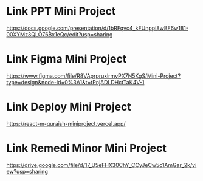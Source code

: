 # Link PPT Mini Project

https://docs.google.com/presentation/d/1bRFqvc4_kFUnppi8wBF6w181-00XYMz3QLO76Bx1eQc/edit?usp=sharing

# Link Figma Mini Project

https://www.figma.com/file/R8VAprpruxlrmvPX7N5KgS/Mini-Project?type=design&node-id=0%3A1&t=tPnjADLDHctTaK4V-1

# Link Deploy Mini Project

https://react-m-quraish-miniproject.vercel.app/

# Link Remedi Minor Mini Project

https://drive.google.com/file/d/17_U5eFHX30ChY_CCyJeCw5c1AmGar_2k/view?usp=sharing

